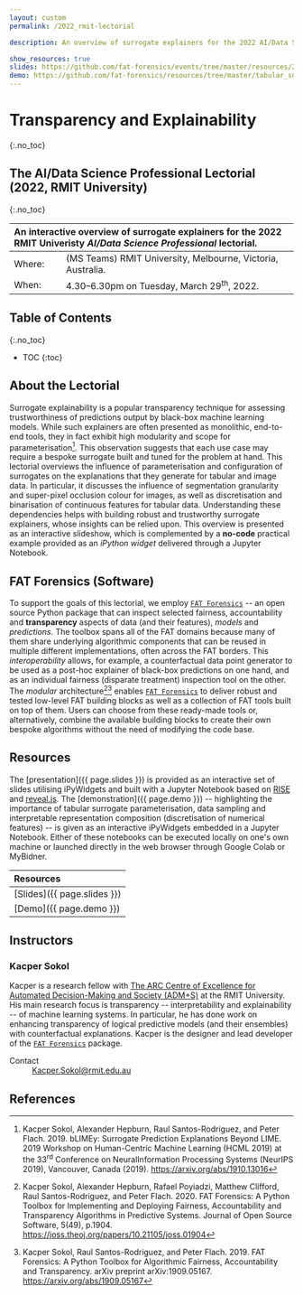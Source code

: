 ```yaml
---
layout: custom
permalink: /2022_rmit-lectorial

description: An overview of surrogate explainers for the 2022 AI/Data Science Professional RMIT lectorial

show_resources: true
slides: https://github.com/fat-forensics/events/tree/master/resources/2022_RMIT-lectorial/slides/
demo: https://github.com/fat-forensics/resources/tree/master/tabular_surrogate_builder/
---
```


# Transparency and Explainability #
{:.no_toc}
## The AI/Data Science Professional Lectorial (2022, RMIT University) ##
{:.no_toc}

<table>
  <thead>
    <tr>
      <th style="text-align: left" colspan="2">An interactive overview of surrogate explainers for the 2022 RMIT Univeristy <i>AI/Data Science Professional</i> lectorial.</th>
    </tr>
  </thead>
  <tbody>
    <tr>
      <td style="text-align: left">Where:</td>
      <td style="text-align: left">(MS Teams) RMIT University, Melbourne, Victoria, Australia.</td>
    </tr>
    <tr>
      <td style="text-align: left">When:</td>
      <td style="text-align: left">4.30–6.30pm on Tuesday, March 29<sup>th</sup>, 2022.</td>
    </tr>
  </tbody>
</table>

## Table of Contents ##
{:.no_toc}

* TOC
{:toc}

## About the Lectorial ##
Surrogate explainability is a popular transparency technique for assessing
trustworthiness of predictions output by black-box machine learning models.
While such explainers are often presented as monolithic, end-to-end tools,
they in fact exhibit high modularity and scope for parameterisation[^2].
This observation suggests that each use case may require a bespoke surrogate
built and tuned for the problem at hand.
This lectorial overviews the influence of parameterisation and configuration of
surrogates on the explanations that they generate for tabular and image data.
In particular, it discusses the influence of segmentation granularity and
super-pixel occlusion colour for images, as well as discretisation and
binarisation of continuous features for tabular data.
Understanding these dependencies helps with building robust and trustworthy
surrogate explainers, whose insights can be relied upon.
This overview is presented as an interactive slideshow, which is complemented
by a **no-code** practical example provided as an *iPython widget* delivered
through a Jupyter Notebook.

## FAT Forensics (Software) ##
To support the goals of this lectorial, we employ
[`FAT Forensics`](https://fat-forensics.org/) -- an open source Python package
that can inspect selected fairness, accountability and **transparency** aspects
of data (and their features), *models* and *predictions*.
The toolbox spans all of the FAT domains because many of them share underlying
algorithmic components that can be reused in multiple different
implementations, often across the FAT borders.
This *interoperability* allows, for example, a counterfactual data point
generator to be used as a post-hoc explainer of black-box predictions on
one hand, and as an individual fairness (disparate treatment) inspection tool
on the other.
The *modular* architecture[^1][^3] enables
[`FAT Forensics`](https://fat-forensics.org/) to deliver robust and tested
low-level FAT building blocks as well as a collection of FAT tools built on top
of them.
Users can choose from these ready-made tools or, alternatively, combine the
available building blocks to create their own bespoke algorithms without the
need of modifying the code base.

## Resources ##
The [presentation]({{ page.slides }}) is provided as an interactive set of
slides utilising iPyWidgets and built with a Jupyter Notebook based on
[RISE](https://rise.readthedocs.io/) and [reveal.js](https://revealjs.com/).
The [demonstration]({{ page.demo }}) -- highlighting the importance of tabular
surrogate parameterisation, data sampling and interpretable representation
composition (discretisation of numerical features) -- is given as an
interactive iPyWidgets embedded in a Jupyter Notebook.
Either of these notebooks can be executed locally on one's own machine or
launched directly in the web browser through Google Colab or MyBidner.

| Resources                   |
|:----------------------------|
| [Slides]({{ page.slides }}) |
| [Demo]({{ page.demo }})     |

## Instructors ##



### Kacper Sokol ###
Kacper is a research fellow with
[The ARC Centre of Excellence for Automated Decision-Making and Society (ADM+S)](https://www.admscentre.org.au/)
at the RMIT University.
His main research focus is transparency -- interpretability and
explainability -- of machine learning systems.
In particular, he has done work on enhancing transparency of logical predictive
models (and their ensembles) with counterfactual explanations.
Kacper is the designer and lead developer of the
[`FAT Forensics`](https://fat-forensics.org/) package.

<dl>
  <dt>Contact</dt>
  <dd><a href="mailto: Kacper.Sokol@rmit.edu.au">Kacper.Sokol@rmit.edu.au</a></dd>
</dl>

## References ##

[^1]: Kacper Sokol, Alexander Hepburn, Rafael Poyiadzi, Matthew Clifford,
      Raul Santos-Rodriguez, and Peter Flach. 2020. FAT Forensics: A Python
      Toolbox for Implementing and Deploying Fairness, Accountability and
      Transparency Algorithms in Predictive Systems. Journal of Open Source
      Software, 5(49), p.1904.
      <https://joss.theoj.org/papers/10.21105/joss.01904>

[^2]: Kacper Sokol, Alexander Hepburn, Raul Santos-Rodriguez, and
      Peter Flach. 2019. bLIMEy: Surrogate Prediction Explanations Beyond
      LIME. 2019 Workshop on Human-Centric Machine Learning (HCML 2019) at the
      33<sup>rd</sup> Conference on NeuralInformation Processing Systems
      (NeurIPS 2019), Vancouver, Canada (2019).
      <https://arxiv.org/abs/1910.13016>

[^3]: Kacper Sokol, Raul Santos-Rodriguez, and Peter Flach. 2019. FAT
      Forensics: A Python Toolbox for Algorithmic Fairness, Accountability and
      Transparency. arXiv preprint arXiv:1909.05167.
      <https://arxiv.org/abs/1909.05167>
